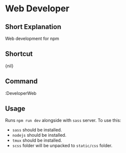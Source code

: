 # Web Developer

## Short Explanation
Web development for npm

## Shortcut
{nil}

## Command
:DeveloperWeb

## Usage
Runs `npm run dev` alongside with `sass` server. To use this:
* `sass` should be installed.
* `nodejs` should be installed.
* `tmux` should be installed.
* `scss` folder will be unpacked to `static/css` folder.
